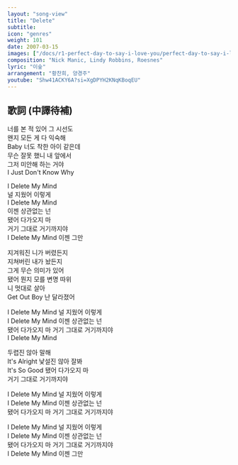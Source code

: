 ```yaml
---
layout: "song-view"
title: "Delete"
subtitle:
icon: "genres"
weight: 101
date: 2007-03-15
images: ["/docs/r1-perfect-day-to-say-i-love-you/perfect-day-to-say-i-love-you.jpg"]
composition: "Nick Manic, Lindy Robbins, Roesnes"
lyric: "이숲"
arrangement: "황찬희, 양경주"
youtube: "Shw41ACKY6A?si=XgDPYH2KNqKBoqEU"
---
```


## 歌詞 (中譯待補)

너를 본 적 있어 그 시선도  
왠지 모든 게 다 익숙해  
Baby 너도 착한 아이 같은데  
무슨 잘못 했니 내 앞에서  
그저 미안해 하는 거야  
I Just Don't Know Why  

I Delete My Mind  
널 지웠어 이렇게  
I Delete My Mind  
이젠 상관없는 넌  
됐어 다가오지 마  
거기 그대로 거기까지야  
I Delete My Mind 이젠 그만  

지겨워진 니가 버렸든지  
지쳐버린 내가 놨든지  
그게 무슨 의미가 있어  
됐어 뭔지 모를 변명 따위  
니 멋대로 살아  
Get Out Boy 난 달라졌어  

I Delete My Mind 널 지웠어 이렇게  
I Delete My Mind 이젠 상관없는 넌  
됐어 다가오지 마 거기 그대로 거기까지야  
I Delete My Mind  

두렵진 않아 말해  
It's Alright 낯설진 않아 잘봐  
It's So Good 됐어 다가오지 마  
거기 그대로 거기까지야  

I Delete My Mind 널 지웠어 이렇게  
I Delete My Mind 이젠 상관없는 넌  
됐어 다가오지 마 거기 그대로 거기까지야  

I Delete My Mind 널 지웠어 이렇게  
I Delete My Mind 이젠 상관없는 넌  
됐어 다가오지 마 거기 그대로 거기까지야  
I Delete My Mind 이젠 그만  

